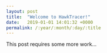 ```yaml
---
layout: post
title:  "Welcome to HawkTracer!"
date:   2019-01-01 14:01:32 +0000
permalink: /:year/:month/:day/:title
---
```


This post requires some more work...